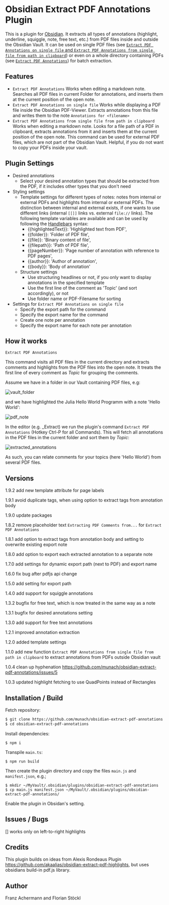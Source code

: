 # Obsidian Extract PDF Annotations Plugin

This is a plugin for [Obsidian](https://obsidian.md). It extracts all types of annotations (highlight, underline, squiggle, note, free text, etc.) from PDF files inside and outside the Obsidian Vault.
It can be used on single PDF files (see [`Extract PDF Annotations on single file` and `Extract PDF Annotations from single file from path in clipboard`](#commands)) or even on a whole directory containing PDFs (see [`Extract PDF Annotations`](#commands)) for batch extraction.

## Features
* `Extract PDF Annotations` Works when editing a markdown note. Searches all PDF files in current Folder for annotations, and inserts them at the current position of the open note. 
* `Extract PDF Annotations on single file` Works while displaying a PDF file inside the Obsidian PDF-Viewer. Extracts annotations from this file and writes them to the note `Annotations for <filename>`
* `Extract PDF Annotations from single file from path in clipboard` Works when editing a markdown note. Looks for a file path of a PDF in clipboard, extracts annotations from it and inserts them at the current position of the open note. This command can be used for external PDF files, which are not part of the Obsidian Vault. Helpful, if you do not want to copy your PDFs inside your vault.

## Plugin Settings
* Desired annotations
	* Select your desired annotation types that should be extracted from the PDF, if it includes other types that you don't need
* Styling settings
	* Template settings for different types of notes: notes from internal or external PDFs and highlights from internal or external PDFs. The distinction between internal and external exists, if one wants to use different links (internal `[[]]` links vs. external `file://` links). The following template variables are available and can be used by following the [Handlebars]('https://handlebarsjs.com/guide/expressions.html') syntax: 
		- {{highlightedText}}: 'Highlighted text from PDF',
		- {{folder}}: 'Folder of PDF file',
		- {{file}}: 'Binary content of file',
		- {{filepath}}: 'Path of PDF file',
		- {{pageNumber}}: 'Page number of annotation with reference to PDF pages',
		- {{author}}: 'Author of annotation',
		- {{body}}: 'Body of annotation'
	* Structure settings
		* Use structuring headlines or not, if you only want to display annotations in the specified template
		* Use the first line of the comment as 'Topic' (and sort accordingly), or not
		* Use folder name or PDF-Filename for sorting
* Settings for `Extract PDF Annotations on single file`
	* Specify the export path for the command
	* Specify the export name for the command
	* Create one note per annotation
	* Specify the export name for each note per annotation

## How it works
`Extract PDF Annotations`

This command visits all PDF files in the current directory and extracts comments and highlights from the PDF files into the open note. It treats the first line of every comment as *Topic* for grouping the comments. 

Assume we have in a folder in our Vault containing PDF files, e.g: 

![vault_folder](https://github.com/munach/obsidian-pdf-annotations/blob/master/img/vault_folder.jpg?raw=true)

and we have highlighted the Julia Hello World Programm with a note 'Hello World': 

![pdf_note](https://github.com/munach/obsidian-pdf-annotations/blob/master/img/pdf_note.jpg?raw=true)

In the editor (e.g. \_Extract) we run the plugin's command  `Extract PDF Annotations` (Hotkey Ctrl-P for all Commands). This will fetch all annotations in the PDF files in the current folder and sort them by *Topic*: 

![extracted_annotations](https://github.com/munach/obsidian-pdf-annotations/blob/master/img/extracted_annotations.jpg?raw=true)

As such, you can relate comments for your topics (here 'Hello World') from several PDF files.

## Versions
1.9.2 add new template attribute for page labels

1.9.1 avoid duplicate tags, when using option to extract tags from annotation body

1.9.0 update packages

1.8.2 remove placeholder text `Extracting PDF Comments from...` for `Extract PDF Annotations`

1.8.1 add option to extract tags from annotation body and setting to overwrite existing export note

1.8.0 add option to export each extracted annotation to a separate note

1.7.0 add settings for dynamic export path (next to PDF) and export name

1.6.0 fix bug after pdfjs api change

1.5.0 add setting for export path

1.4.0 add support for squiggle annotations

1.3.2 bugfix for free text, which is now treated in the same way as a note 

1.3.1 bugfix for desired annotations setting

1.3.0 add support for free text annotations

1.2.1 improved annotation extraction

1.2.0 added template settings

1.1.0 add new function `Extract PDF Annotations from single file from path in clipboard` to extract annotations from PDFs outside Obsidian vault

1.0.4 clean up hyphenation https://github.com/munach/obsidian-extract-pdf-annotations/issues/5

1.0.3 updated highlight fetching to use QuadPoints instead of Rectangles

## Installation / Build

Fetch repository: 
```bash
$ git clone https://github.com/munach/obsidian-extract-pdf-annotations.git
$ cd obsidian-extract-pdf-annotations
```
Install dependencies: 
```
$ npm i
```

Transpile `main.ts`: 
```
$ npm run build
```

Then create the plugin directory and copy the files `main.js` and `manifest.json`, e.g.; 
```
$ mkdir ~/MyVault/.obsidian/plugins/obsidian-extract-pdf-annotations
$ cp main.js manifest.json ~/MyVault/.obsidian/plugins/obsidian-extract-pdf-annotations/
```

Enable the plugin in Obsidan's setting. 

## Issues / Bugs

[] works only on left-to-right highlights 

## Credits

This plugin builds on ideas from Alexis Rondeaus Plugin https://github.com/akaalias/obsidian-extract-pdf-highlights, but uses obsidians build-in pdf.js library. 

## Author

Franz Achermann and Florian Stöckl



